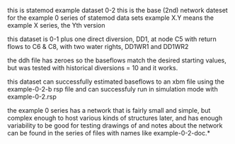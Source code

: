 this is statemod example dataset 0-2
this is the base (2nd) network dateset for the example 0 series
  of statemod data sets
example X.Y means the example X series, the Yth version

this dataset is 0-1 plus one direct diversion, DD1,
at node C5 with return flows to C6 & C8,
with two water rights, DD1WR1 and DD1WR2

the ddh file has zeroes so the baseflows match the desired starting values,
but was tested with historical diversions = 10 and it works.

this dataset can successfully estimated baseflows to an xbm file
using the example-0-2-b rsp file
and can successfuly run in simulation mode with example-0-2.rsp

the example 0 series has a network that is fairly small and simple,
  but complex enough to host various kinds of structures later,
  and has enough variability to be good for testing
drawings of and notes about the network can be found in the series
  of files with names like example-0-2-doc.*
